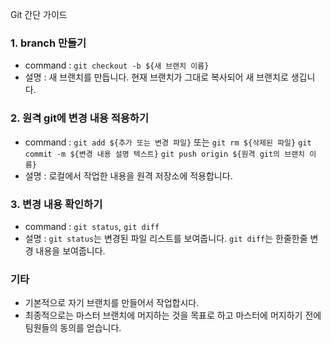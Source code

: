 Git 간단 가이드

### 1. branch 만들기
- command : `git checkout -b ${새 브랜치 이름}`
- 설명 : 새 브랜치를 만듭니다. 현재 브랜치가 그대로 복사되어 새 브랜치로 생깁니다.

### 2. 원격 git에 변경 내용 적용하기
- command : `git add ${추가 또는 변경 파일}` 또는 `git rm ${삭제된 파일}`
            `git commit -m ${변경 내용 설명 텍스트}`
            `git push origin ${원격 git의 브랜치 이름}`
- 설명 : 로컬에서 작업한 내용을 원격 저장소에 적용합니다.

### 3. 변경 내용 확인하기
- command : `git status`, `git diff`
- 설명 : `git status`는 변경된 파일 리스트를 보여줍니다. `git diff`는 한줄한줄 변경 내용을 보여줍니다.

### 기타
- 기본적으로 자기 브랜치를 만들어서 작업합시다.
- 최종적으로는 마스터 브랜치에 머지하는 것을 목표로 하고 마스터에 머지하기 전에 팀원들의 동의를 얻습니다.